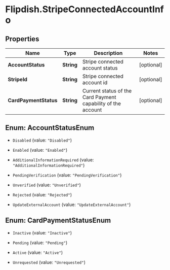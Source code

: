# Flipdish.StripeConnectedAccountInfo

## Properties
Name | Type | Description | Notes
------------ | ------------- | ------------- | -------------
**AccountStatus** | **String** | Stripe connected account status | [optional] 
**StripeId** | **String** | Stripe connected account id | [optional] 
**CardPaymentStatus** | **String** | Current status of the Card Payment capability of the account | [optional] 


<a name="AccountStatusEnum"></a>
## Enum: AccountStatusEnum


* `Disabled` (value: `"Disabled"`)

* `Enabled` (value: `"Enabled"`)

* `AdditionalInformationRequired` (value: `"AdditionalInformationRequired"`)

* `PendingVerification` (value: `"PendingVerification"`)

* `Unverified` (value: `"Unverified"`)

* `Rejected` (value: `"Rejected"`)

* `UpdateExternalAccount` (value: `"UpdateExternalAccount"`)




<a name="CardPaymentStatusEnum"></a>
## Enum: CardPaymentStatusEnum


* `Inactive` (value: `"Inactive"`)

* `Pending` (value: `"Pending"`)

* `Active` (value: `"Active"`)

* `Unrequested` (value: `"Unrequested"`)





